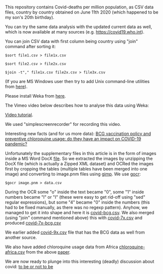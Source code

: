 This repository contains Covid-deaths per million population, as CSV data files, country by country obtained on June 11th 2020 (which happened to be my son's 20th birthday).

You can try the same data analysis with the updated current data as well, which is now available at many sources (e.g. https://covid19.who.int).

You can join CSV data with first column being country using "join" command after sorting it:

<code>$sort file1.csv > file1x.csv</code>

<code>$sort file2.csv > file2x.csv</code>

<code>$join -t"," file1x.csv file2x.csv > file3x.csv</code>

(If you are MS Windows user then try to add Unix command-line utilities from [here](https://sourceforge.net/projects/unxutils/files/unxutils/current/UnxUtils.zip)).

Please install Weka from [here](https://waikato.github.io/weka-wiki/downloading_weka/#windows_1).


The Vimeo video below describes how to analyse this data using Weka:

[Video tutorial](https://vimeo.com/433089942).

We used "simplescreenrecorder" for recording this video.

Interesting new facts (and for us more data):
[BCG vaccination policy and preventive chloroquine usage: do they have an impact on COVID-19 pandemic?](https://www.nature.com/articles/s41419-020-2720-9)

Unfortunately the supplementary files in this article is in the form of images inside a MS Word DocX [file](https://static-content.springer.com/esm/art%3A10.1038%2Fs41419-020-2720-9/MediaObjects/41419_2020_2720_MOESM1_ESM.docx).
So we extracted the images by unzipping the DocX file (which is actually a Zipped XML dataset) and OCRed the images first by cropping the tables (multiple tables have been merged into one image) and converting to image.pnm files using [gimp](https://www.gimp.org/). We use [gocr](http://jocr.sourceforge.net/):

<code>$gocr image.pnm > data.csv</code>

During the OCR some "o" inside the text became "0", some "1" inside numbers became "l" or "I" (these were easy to get rid-off using "sed" regular expressions), but some "4" became "0" inside the numbers (this had to be fixed manually, as there was no regexp pattern).
Anyhow, we managed to get it into shape and here it is [covid-bcg.csv](https://github.com/Sukii/Coronavirus-data/blob/master/covid-bcg.csv).
We also merged (using "join" command mentioned above) this with [covid-7x.csv](https://github.com/Sukii/Coronavirus-data/blob/master/covid-7x.csv) and produced [covid-7x-bcg.csv](https://github.com/Sukii/Coronavirus-data/blob/master/covid-7x-bcg.csv)

We earlier added [covid-9x.csv](https://github.com/Sukii/Coronavirus-data/blob/master/covid-9x.csv) file that has the BCG data as well from another source.

We also have added chloroquine usage data from Africa [chloroquine-africa.csv](https://github.com/Sukii/Coronavirus-data/blob/master/chloroquine-africa.csv) from the above [paper](https://www.nature.com/articles/s41419-020-2720-9/figures/4).

We are now ready to plunge into this interesting (deadly) discussion about covid:
[to be or not to be](
https://github.com/Sukii/Coronavirus-data/wiki)
